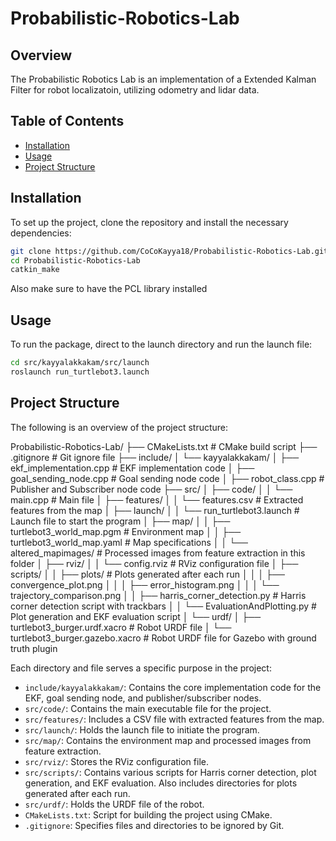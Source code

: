 # Probabilistic-Robotics-Lab

## Overview
The Probabilistic Robotics Lab is an implementation of a Extended Kalman Filter for robot localizatoin, utilizing odometry and lidar data. 

## Table of Contents
- [Installation](#installation)
- [Usage](#usage)
- [Project Structure](#project-structure)

## Installation
To set up the project, clone the repository and install the necessary dependencies:

```bash
git clone https://github.com/CoCoKayya18/Probabilistic-Robotics-Lab.git
cd Probabilistic-Robotics-Lab
catkin_make
```
Also make sure to have the PCL library installed

## Usage
To run the package, direct to the launch directory and run the launch file:

```bash
cd src/kayyalakkakam/src/launch
roslaunch run_turtlebot3.launch
```

## Project Structure
The following is an overview of the project structure:

Probabilistic-Robotics-Lab/
├── CMakeLists.txt # CMake build script
├── .gitignore # Git ignore file
├── include/
│ └── kayyalakkakam/
│ ├── ekf_implementation.cpp # EKF implementation code
│ ├── goal_sending_node.cpp # Goal sending node code
│ ├── robot_class.cpp # Publisher and Subscriber node code
├── src/
│ ├── code/
│ │ └── main.cpp # Main file
│ ├── features/
│ │ └── features.csv # Extracted features from the map
│ ├── launch/
│ │ └── run_turtlebot3.launch # Launch file to start the program
│ ├── map/
│ │ ├── turtlebot3_world_map.pgm # Environment map
│ │ ├── turtlebot3_world_map.yaml # Map specifications
│ │ └── altered_mapimages/ # Processed images from feature extraction in this folder
│ ├── rviz/
│ │ └── config.rviz # RViz configuration file
│ ├── scripts/
│ │ ├── plots/ # Plots generated after each run
│ │ │ ├── convergence_plot.png
│ │ │ ├── error_histogram.png
│ │ │ └── trajectory_comparison.png
│ │ ├── harris_corner_detection.py # Harris corner detection script with trackbars
│ │ └── EvaluationAndPlotting.py # Plot generation and EKF evaluation script
│ └── urdf/
│ ├── turtlebot3_burger.urdf.xacro # Robot URDF file
│ └── turtlebot3_burger.gazebo.xacro # Robot URDF file for Gazebo with ground truth plugin

Each directory and file serves a specific purpose in the project:

- `include/kayyalakkakam/`: Contains the core implementation code for the EKF, goal sending node, and publisher/subscriber nodes.
- `src/code/`: Contains the main executable file for the project.
- `src/features/`: Includes a CSV file with extracted features from the map.
- `src/launch/`: Holds the launch file to initiate the program.
- `src/map/`: Contains the environment map and processed images from feature extraction.
- `src/rviz/`: Stores the RViz configuration file.
- `src/scripts/`: Contains various scripts for Harris corner detection, plot generation, and EKF evaluation. Also includes directories for plots generated after each run.
- `src/urdf/`: Holds the URDF file of the robot.
- `CMakeLists.txt`: Script for building the project using CMake.
- `.gitignore`: Specifies files and directories to be ignored by Git.

